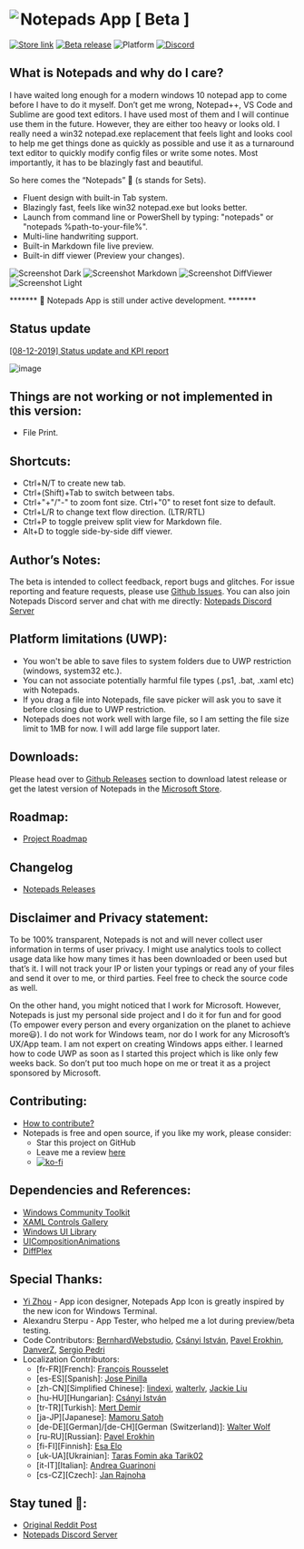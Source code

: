 # Notepads App [ Beta ] <img align="left" src="src/Notepads/Assets/StoreLogo.scale-200.png">

[![Store link](https://img.shields.io/badge/Microsoft%20Store-Download-orange.svg?style=flat-square)](https://www.microsoft.com/store/apps/9nhl4nsc67wm)
[![Beta release](https://img.shields.io/github/release/jasonstein/notepads.svg?label=beta%20release&style=flat-square)](https://github.com/JasonStein/Notepads/releases)
![Platform](https://img.shields.io/badge/platform-windows%2010%20%7C%20uwp-yellow.svg?style=flat-square)
[![Discord](https://img.shields.io/discord/588473626651787274.svg?style=flat-square)](https://discord.gg/VqetCub)

## What is Notepads and why do I care?

I have waited long enough for a modern windows 10 notepad app to come before I have to do it myself. Don’t get me wrong, Notepad++, VS Code and Sublime are good text editors. I have used most of them and I will continue use them in the future. However, they are either too heavy or looks old. I really need a win32 notepad.exe replacement that feels light and looks cool to help me get things done as quickly as possible and use it as a turnaround text editor to quickly modify config files or write some notes. Most importantly, it has to be blazingly fast and beautiful. 

So here comes the “Notepads” 🎉 (s stands for Sets).

* Fluent design with built-in Tab system.
* Blazingly fast, feels like win32 notepad.exe but looks better.
* Launch from command line or PowerShell by typing: "notepads" or "notepads %path-to-your-file%".
* Multi-line handwriting support.
* Built-in Markdown file live preview.
* Built-in diff viewer (Preview your changes).

![Screenshot Dark](ScreenShots/1.png?raw=true "Dark")
![Screenshot Markdown](ScreenShots/2.png?raw=true "Markdown")
![Screenshot DiffViewer](ScreenShots/3.png?raw=true "DiffViewer")
![Screenshot Light](ScreenShots/4.png?raw=true "Light")

******* 📣 Notepads App is still under active development. *******

## Status update

[[08-12-2019] Status update and KPI report](https://github.com/JasonStein/Notepads/issues/138)

![image](https://user-images.githubusercontent.com/1166162/62916469-75eb5800-bd4d-11e9-9f97-a632792400c0.png)

## Things are not working or not implemented in this version:

* File Print.

## Shortcuts:

* Ctrl+N/T to create new tab.
* Ctrl+(Shift)+Tab to switch between tabs.
* Ctrl+"+"/"-" to zoom font size. Ctrl+"0" to reset font size to default.
* Ctrl+L/R to change text flow direction. (LTR/RTL)
* Ctrl+P to toggle preivew split view for Markdown file.
* Alt+D to toggle side-by-side diff viewer.

## Author’s Notes:

The beta is intended to collect feedback, report bugs and glitches. For issue reporting and feature requests, please use [Github Issues](https://github.com/JasonStein/Notepads/issues). You can also join Notepads Discord server and chat with me directly: [Notepads Discord Server](https://discord.gg/VqetCub)

## Platform limitations (UWP):

* You won't be able to save files to system folders due to UWP restriction (windows, system32 etc.).
* You can not associate potentially harmful file types (.ps1, .bat, .xaml etc) with Notepads.
* If you drag a file into Notepads, file save picker will ask you to save it before closing due to UWP restriction.
* Notepads does not work well with large file, so I am setting the file size limit to 1MB for now. I will add large file support later.

## Downloads:

Please head over to [Github Releases](https://github.com/JasonStein/Notepads/releases) section to download latest release or get the latest version of Notepads in the [Microsoft Store](https://www.microsoft.com/store/apps/9nhl4nsc67wm).

## Roadmap:

* [Project Roadmap](ROADMAP.md)

## Changelog

* [Notepads Releases](https://github.com/JasonStein/Notepads/releases)

## Disclaimer and Privacy statement:

To be 100% transparent, Notepads is not and will never collect user information in terms of user privacy. I might use analytics tools to collect usage data like how many times it has been downloaded or been used but that’s it. I will not track your IP or listen your typings or read any of your files and send it over to me, or third parties. Feel free to check the source code as well.

On the other hand, you might noticed that I work for Microsoft. However, Notepads is just my personal side project and I do it for fun and for good (To empower every person and every organization on the planet to achieve more😃). I do not work for Windows team, nor do I work for any Microsoft’s UX/App team. I am not expert on creating Windows apps either. I learned how to code UWP as soon as I started this project which is like only few weeks back. So don’t put too much hope on me or treat it as a project sponsored by Microsoft.

## Contributing:

* [How to contribute?](CONTRIBUTING.md)
* Notepads is free and open source, if you like my work, please consider:
   * Star this project on GitHub
   * Leave me a review [here](https://www.microsoft.com/store/apps/9nhl4nsc67wm)
   * [![ko-fi](https://www.ko-fi.com/img/githubbutton_sm.svg)](https://ko-fi.com/D1D6Y3C6)

## Dependencies and References:
* [Windows Community Toolkit](https://github.com/windows-toolkit/WindowsCommunityToolkit)
* [XAML Controls Gallery](https://github.com/microsoft/Xaml-Controls-Gallery)
* [Windows UI Library](https://github.com/Microsoft/microsoft-ui-xaml)
* [UICompositionAnimations](https://github.com/Sergio0694/UICompositionAnimations)
* [DiffPlex](https://github.com/mmanela/diffplex)

## Special Thanks:

* [Yi Zhou](http://zhouyiwork.com/) - App icon designer, Notepads App Icon is greatly inspired by the new icon for Windows Terminal.
* Alexandru Sterpu - App Tester, who helped me a lot during preview/beta testing.
* Code Contributors: [BernhardWebstudio](https://github.com/BernhardWebstudio), [Csányi István](https://github.com/AmionSky), [Pavel Erokhin](https://github.com/MairwunNx), [DanverZ](https://github.com/chenghanzou), [Sergio Pedri](https://github.com/Sergio0694)
* Localization Contributors: 
    * [fr-FR][French]: [François Rousselet](https://github.com/frousselet)
    * [es-ES][Spanish]: [Jose Pinilla](https://github.com/joseppinilla)
    * [zh-CN][Simplified Chinese]: [lindexi](https://github.com/lindexi), [walterlv](https://github.com/walterlv), [Jackie Liu](https://github.com/JasonStein)
    * [hu-HU][Hungarian]: [Csányi István](https://github.com/AmionSky)
    * [tr-TR][Turkish]: [Mert Demir](https://github.com/validatedev)
    * [ja-JP][Japanese]: [Mamoru Satoh](https://github.com/pnp0a03)
    * [de-DE][German]/[de-CH][German (Switzerland)]: [Walter Wolf](https://github.com/WalterWolf49)
    * [ru-RU][Russian]: [Pavel Erokhin](https://github.com/MairwunNx)
    * [fi-FI][Finnish]: [Esa Elo](https://github.com/sauihdik)
    * [uk-UA][Ukrainian]: [Taras Fomin aka Tarik02](https://github.com/Tarik02)
    * [it-IT][Italian]: [Andrea Guarinoni](https://github.com/guari)
    * [cs-CZ][Czech]: [Jan Rajnoha](https://github.com/JanRajnoha)

## Stay tuned 📢:

* [Original Reddit Post](https://www.reddit.com/r/Windows10/comments/btx5qs/my_design_implementation_of_modern_fluent_notepad/)
* [Notepads Discord Server](https://discord.gg/VqetCub)
